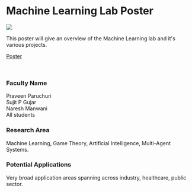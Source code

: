 # Machine Learning Lab Poster

![](https://i.imgur.com/4yendjv.png)

This poster will give an overview of the Machine Learning lab and it's various projects.

[Poster](05.%20Machine%20Learning%20Lab%20Poster.pdf)

<br>


### Faculty Name

Praveen Paruchuri<br>
Sujit P Gujar<br>
Naresh Manwani<br>
All students


### Research Area

Machine Learning, Game Theory, Artificial Intelligence, Multi-Agent Systems.


### Potential Applications

Very broad application areas spanning across industry, healthcare, public sector.

